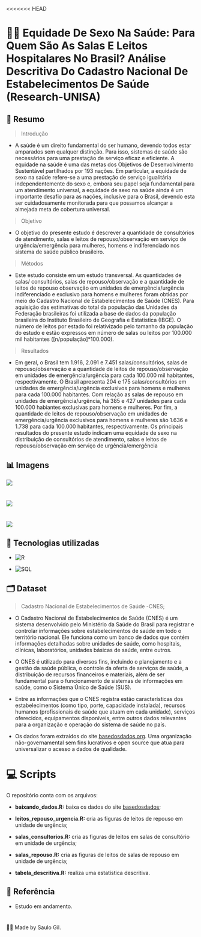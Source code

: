 <<<<<<< HEAD

# 🏩🛌 Equidade De Sexo Na Saúde: Para Quem São As Salas E Leitos Hospitalares No Brasil? Análise Descritiva Do Cadastro Nacional De Estabelecimentos De Saúde (Research-UNISA)

## 📒 Resumo
> Introdução
- A saúde é um direito fundamental do ser humano, devendo todos estar amparados sem qualquer distinção. Para isso, sistemas de saúde são necessários para uma prestação de serviço eficaz e eficiente. A equidade na saúde é uma das metas dos Objetivos de Desenvolvimento Sustentável partilhados por 193 nações. Em particular, a equidade de sexo na saúde refere-se a uma prestação de serviço igualitária independentemente do sexo e, embora seu papel seja fundamental para um atendimento universal, a equidade de sexo na saúde ainda é um importante desafio para as nações, inclusive para o Brasil, devendo esta ser cuidadosamente monitorada para que possamos alcançar a almejada meta de cobertura universal.

> Objetivo
- O objetivo do presente estudo é descrever a quantidade de consultórios de atendimento, salas e leitos de repouso/observação em serviço de urgência/emergência para mulheres, homens e indiferenciado nos sistema de saúde público brasileiro. 

> Métodos
- Este estudo consiste em um estudo transversal. As quantidades de salas/ consultórios, salas de repouso/observação e a quantidade de leitos de repouso observação em unidades de emergência/urgência indiferenciado e exclusivo para homens e mulheres foram obtidas por meio do Cadastro Nacional de Estabelecimentos de Saúde (CNES). Para aquisição das estimativas do total da população das Unidades da Federação brasileiras foi utilizada a base de dados da população brasileira do Instituto Brasileiro de Geografia e Estatistica (IBGE). O número de leitos por estado foi relativizado pelo tamanho da população do estudo e estão expressos em número de salas ou leitos por 100.000 mil habitantes ([n/população]*100.000). 

> Resultados
- Em geral, o Brasil tem 1.916, 2.091 e 7.451 salas/consultórios, salas de repouso/observação e a quantidade de leitos de repouso/observação em unidades de emergência/urgência para cada 100.000 mil habitantes, respectivamente. O Brasil apresenta 204 e 175 salas/consultórios em unidades de emergência/urgência exclusivos para homens e mulheres para cada 100.000 habitantes. Com relação as salas de repouso em unidades de emergência/urgência, há 385 e 427 unidades para cada 100.000 habiantes exclusivas para homens e mulheres. Por fim, a quantidade de leitos de repouso/observação em unidades de emergência/urgência exclusivos para homens e mulheres são 1.636 e  1.738 para cada 100.000 habitantes, respectivamente. Os principais resultados do presente estudo indicam uma equidade de sexo na distribuição de consultórios de atendimento, salas e leitos de repouso/observação em serviço de urgência/emergência

## 📊 Imagens 
![](leitos_repouso_urgencia.png)

#
![](salas_consultorio.png)

#
![](salas_repouso.png)


## 🤖 Tecnologias utilizadas
- ![R](https://img.shields.io/badge/R-gray?style=flat&logo=r&logoColor=white)

- ![SQL](https://img.shields.io/badge/SQL-gray?style=flat&logo=mysql&logoColor=white)

## 🗂️ Dataset 

 > Cadastro Nacional de Estabelecimentos de Saúde -CNES;

- O Cadastro Nacional de Estabelecimentos de Saúde (CNES) é um sistema desenvolvido pelo Ministério da Saúde do Brasil para registrar e controlar informações sobre estabelecimentos de saúde em todo o território nacional. Ele funciona como um banco de dados que contém informações detalhadas sobre unidades de saúde, como hospitais, clínicas, laboratórios, unidades básicas de saúde, entre outros.

- O CNES é utilizado para diversos fins, incluindo o planejamento e a gestão da saúde pública, o controle da oferta de serviços de saúde, a distribuição de recursos financeiros e materiais, além de ser fundamental para o funcionamento de sistemas de informações em saúde, como o Sistema Único de Saúde (SUS).

- Entre as informações que o CNES registra estão características dos estabelecimentos (como tipo, porte, capacidade instalada), recursos humanos (profissionais de saúde que atuam em cada unidade), serviços oferecidos, equipamentos disponíveis, entre outros dados relevantes para a organização e operação do sistema de saúde no país.

- Os dados foram extraidos do site [basedosdados.org](https://basedosdados.org/). Uma organização não-governamental sem fins lucrativos e open source que atua para universalizar o acesso a dados de qualidade. 

# 💻 Scripts

O repositório conta com os arquivos:

- **baixando_dados.R:** baixa os dados do site [basedosdados](https://basedosdados.org/);

- **leitos_repouso_urgencia.R:** cria as figuras de leitos de repouso em unidade de urgência;

- **salas_consultorios.R:** cria as figuras de leitos em salas de consultório em unidade de urgência;

- **salas_repouso.R:** cria as figuras de leitos de salas de repouso em unidade de urgência;

- **tabela_descritiva.R:** realiza uma estatística descritiva.


## 📑 Referência
- Estudo em andamento.

#
👨‍💻 Made by Saulo Gil.